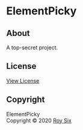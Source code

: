 # ElementPicky

## About
A top-secret project.

## License
<a href="https://github.com/roysix/mapi-downloader/blob/master/LICENSE">View License</a>

## Copyright
ElementPicky  
Copyright &copy; 2020 <a href="https://github.com/sixcious" target="_blank">Roy Six</a>
